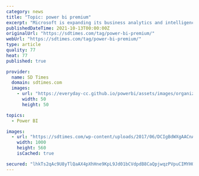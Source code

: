 ```yaml
---
category: news
title: "Topic: power bi premium"
excerpt: "Microsoft is expanding its business analytics and intelligence portfolio with the announcement of Power BI Premium. Power BI Premium is an extension of the company’s Power BI solution that ..."
publishedDateTime: 2021-10-13T00:00:00Z
originalUrl: "https://sdtimes.com/tag/power-bi-premium/"
webUrl: "https://sdtimes.com/tag/power-bi-premium/"
type: article
quality: 77
heat: 77
published: true

provider:
  name: SD Times
  domain: sdtimes.com
  images:
    - url: "https://everyday-cc.github.io/powerbi/assets/images/organizations/sdtimes.com-50x50.jpg"
      width: 50
      height: 50

topics:
  - Power BI

images:
  - url: "https://sdtimes.com/wp-content/uploads/2017/06/DCIgBdWXgAACnA6.jpg"
    width: 1000
    height: 560
    isCached: true

secured: "lhkTs2qAc9U8yTlQaAX4pXhHne9KpL9Jd01bCVdpdB8CaQpjwqzPVpuCIMYHQCVTk/J+gZMRCG0tcgFX3iKs2eQmUcC7/60AHnkdDryRYydl9GdzKnAUdUqrgjyfIw2MAjDCjKIP8J2BtybyVGv/MZu1Bqe+JXhELGjwQMQVo8uwUI9A905jHjjUP0Dt7qj3wyLARsSVn0oGjPzvicZr8l9Hf62HElqi7SGUGS0KzAI7tU7Y95ZJG22t9M1r/A+LGpjfGGRnFvh5o8jBcx8nzBRapmfmPTZwBQdj4yz0DLUC04YXpk9JT5A72ujPxVjej4mqt1W9VOLgDSOz/P5wSBDOzkNKhv5sHkCz6O+jlMY=;g1OUBmDSlINxrHa+G4WD2A=="
---
```


